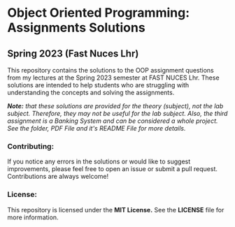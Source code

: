 # Object Oriented Programming: Assignments Solutions
## Spring 2023 (Fast Nuces Lhr)

This repository contains the solutions to the OOP assignment questions from my lectures at the Spring 2023 semester at FAST NUCES Lhr. These solutions are intended to help students who are struggling with understanding the concepts and solving the assignments.

_**Note:** that these solutions are provided for the theory (subject), not the lab subject. Therefore, they may not be useful for the lab subject. Also, the third assignment is a Banking System and can be considered a whole project. See the folder, PDF File and it's README File for more details._

### Contributing:
If you notice any errors in the solutions or would like to suggest improvements, please feel free to open an issue or submit a pull request. Contributions are always welcome!

### License:
This repository is licensed under the **MIT License.** See the **LICENSE** file for more information.
